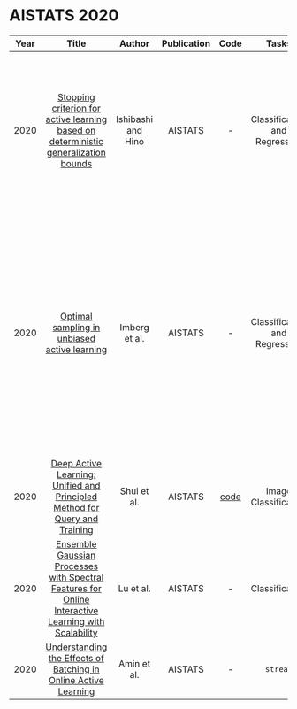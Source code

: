 # AISTATS 2020

| Year |                                                       Title                                                       |   Author    | Publication | Code | Tasks | Notes | Datasets| Notions |
|:----:|:-----------------------------------------------------------------------------------------------------------------:|:-----------:|:-----------:|:----:|:----:|:-----:|:-----:|:-----:|
| 2020 |     [Stopping criterion for active learning based on deterministic generalization bounds](https://proceedings.mlr.press/v108/ishibashi20a.html)      | Ishibashi and Hino |   AISTATS   |                   -                    |   Classification and Regression   |  `Any`, `BNNs`, `None`, `Tra`, `Hard`     |   UCI machine learning repository    |   We derive a novel upper bound for the difference in expected generalization errors before and af- ter obtaining a new training datum based on PAC-Bayesian theory.    |
| 2020 |                          [Optimal sampling in unbiased active learning](https://proceedings.mlr.press/v108/imberg20a.html)                           |   Imberg et al.    |   AISTATS   |                   -                    |   Classification and Regression   |   `Hybrid`, `BNNs`, `None`, `Tra`, `Hard`    |  UCI Machine learning: Abalone dataset, the Statlog Australian Credit Approval and German Credit Data datasets, the Red and White Wine Quality datasets,  DNA sequence     |      |
| 2020 |            [Deep Active Learning: Unified and Principled Method for Query and Training](https://proceedings.mlr.press/v108/shui20a.html)             |    Shui et al.     |   AISTATS   | [code](https://github.com/cjshui/WAAL) |    Image Classification  |    `Hybrid`, `DNNs`, `None`, `Tra`, `Hard`   | MNIST, SVHN, CIFAR-10       |Wasserstein distance     | 
| 2020 | [Ensemble Gaussian Processes with Spectral Features for Online Interactive Learning with Scalability](https://proceedings.mlr.press/v108/lu20d.html) |     Lu et al.      |   AISTATS   |                   -                    |   Classification   |  `Ensemble`, `Gaussian Processes`, `None`, `Tra`, `Hard`     |   SARCOS dataset, Twitter” datasets    |       |
| 2020 |                  [Understanding the Effects of Batching in Online Active Learning](https://proceedings.mlr.press/v108/amin20a.html)                  |    Amin et al.     |   AISTATS   |                   -                    | `stream`     |       |       |       |
